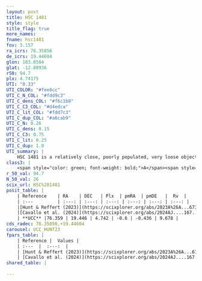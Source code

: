 ```yaml
---
layout: post
title: HSC 1481
style: style
title_flag: true
more_names: 
fname: hsc1481
fov: 3.157
ra_icrs: 76.35856
de_icrs: 19.44604
glon: 183.0564
glat: -12.80936
r50: 94.7
plx: 4.74175
UTI: "0.33"
UTI_COLOR: "#fee8cc"
UTI_C_N_COL: "#fdd9c3"
UTI_C_dens_COL: "#f6c1b8"
UTI_C_C3_COL: "#d4edca"
UTI_C_lit_COL: "#fdd7c3"
UTI_C_dup_COL: "#a6cab9"
UTI_C_N: 0.26
UTI_C_dens: 0.15
UTI_C_C3: 0.75
UTI_C_lit: 0.25
UTI_C_dup: 1.0
UTI_summary: |
    HSC 1481 is a relatively close, poorly populated, very loose object of high C3 quality. It was recently reported in the literature.
class3: |
    <span style="color: green; font-weight: bold;">A</span><span style="color: #FFC300; font-weight: bold;">B</span>
r_50_val: 94.7
N_50_val: 26
scix_url: HSC%201481
posit_table: |
    | Reference    | RA    | DEC   | Plx  | pmRA  | pmDE   |  Rv  |
    | :---         | :---: | :---: | :---: | :---: | :---: | :---: |
    |[Hunt & Reffert (2023)](https://scixplorer.org/abs/2023A%26A...673A.114H) | 78.451 | 15.828 | 4.733 | -0.689 | -8.264 | 19.244 |
    |[Cavallo et al. (2024)](https://scixplorer.org/abs/2024AJ....167...12C) | 77.632 | 18.481 | 4.716 | -- | -- | -- |
    | **UCC** |76.359 | 19.446 | 4.742 | -0.6 | -8.436 | 9.678 | 
cds_radec: 76.35856,+19.44604
carousel: UCC_HUNT23
fpars_table: |
    | Reference |  Values |
    | :---  |  :---:  |
    | [Hunt & Reffert (2023)](https://scixplorer.org/abs/2023A%26A...673A.114H) | `AV50=0.542, diffAV50=0.722, MOD50=6.666, logAge50=7.409` |
    | [Cavallo et al. (2024)](https://scixplorer.org/abs/2024AJ....167...12C) | `AV50=1.13, dMod50=6.65, logAge50=7.21, [Fe/H]50=0.02` |
shared_table: |
    
---
```

